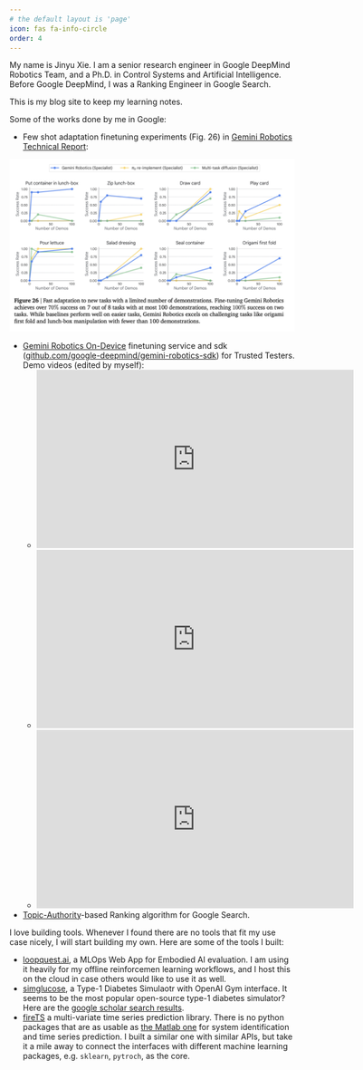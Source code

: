 ```yaml
---
# the default layout is 'page'
icon: fas fa-info-circle
order: 4
---
```


My name is Jinyu Xie. I am a senior research engineer in Google DeepMind Robotics Team, and a Ph.D. in Control Systems and Artificial Intelligence. Before Google DeepMind, I was a Ranking Engineer in Google Search.

This is my blog site to keep my learning notes.

<!-- [My Google Scholar](https://scholar.google.com/citations?user=m-vkma0AAAAJ&hl=en&oi=ao). -->

Some of the works done by me in Google:

- Few shot adaptation finetuning experiments (Fig. 26) in [Gemini Robotics Technical Report](https://arxiv.org/pdf/2503.20020):

![few_shot_adapt](/assets/img/about/gemini_robotics_tech_report_fig26.png)

- [Gemini Robotics On-Device](https://deepmind.google/discover/blog/gemini-robotics-on-device-brings-ai-to-local-robotic-devices/) finetuning service and sdk ([github.com/google-deepmind/gemini-robotics-sdk](https://github.com/google-deepmind/gemini-robotics-sdk)) for Trusted Testers. Demo videos (edited by myself): 
  - <iframe width="560" height="315" src="https://www.youtube.com/embed/93jUeBHkBO4" frameborder="0" allow="accelerometer; autoplay; clipboard-write; encrypted-media; gyroscope; picture-in-picture" allowfullscreen></iframe>
  - <iframe width="560" height="315" src="https://www.youtube.com/embed/nVMY3-kWhOc" frameborder="0" allow="accelerometer; autoplay; clipboard-write; encrypted-media; gyroscope; picture-in-picture" allowfullscreen></iframe>
  - <iframe width="560" height="315" src="https://www.youtube.com/embed/p13niftoaQE" frameborder="0" allow="accelerometer; autoplay; clipboard-write; encrypted-media; gyroscope; picture-in-picture" allowfullscreen></iframe>
- [Topic-Authority](https://developers.google.com/search/blog/2023/05/understanding-news-topic-authority)-based Ranking algorithm for Google Search.

I love building tools. Whenever I found there are no tools that fit my use case nicely, I will start building my own. Here are some of the tools I built:

- [loopquest.ai](https://www.loopquest.ai/), a MLOps Web App for Embodied AI evaluation. I am using it heavily for my offline reinforcemen learning workflows, and I host this on the cloud in case others would like to use it as well.
- [simglucose](https://github.com/jxx123/simglucose/tree/master), a Type-1 Diabetes Simulaotr with OpenAI Gym interface. It seems to be the most popular open-source type-1 diabetes simulator? Here are the [google scholar search results](https://scholar.google.com/scholar?hl=en&as_sdt=0%2C5&q=simglucose&btnG=).
- [fireTS](https://github.com/jxx123/fireTS) a multi-variate time series prediction library. There is no python packages that are as usable as [the Matlab one](https://www.mathworks.com/help/ident/ref/arx.html) for system identification and time series prediction. I built a similar one with similar APIs, but take it a mile away to connect the interfaces with different machine learning packages, e.g. `sklearn`, `pytroch`, as the core.


